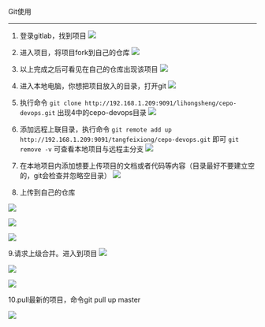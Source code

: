 Git使用 

----------

1. 登录gitlab，找到项目
![](https://i.imgur.com/dxve6Rp.png)
1. 进入项目，将项目fork到自己的仓库
![](https://i.imgur.com/oVIChoE.png)
1. 以上完成之后可看见在自己的仓库出现该项目
![](https://i.imgur.com/VEjHhp5.png)
1. 进入本地电脑，你想把项目放入的目录，打开git
![](https://i.imgur.com/jAgKo2I.png)
1. 执行命令
 `git clone http://192.168.1.209:9091/lihongsheng/cepo-devops.git`
   出现4中的cepo-devops目录
![](https://i.imgur.com/9I9wuIS.png)
1. 添加远程上联目录，执行命令
 `git remote add up http://192.168.1.209:9091/tangfeixiong/cepo-devops.git`
  即可 `git remove -v` 可查看本地项目与远程主分支
![](https://i.imgur.com/ekbJPcO.png)
1. 在本地项目内添加想要上传项目的文档或者代码等内容（目录最好不要建立空的，git会检查并忽略空目录）
![](https://i.imgur.com/dOV3ysB.png)

1. 上传到自己的仓库

![](https://i.imgur.com/02QmcKT.png)

![](https://i.imgur.com/8GrMA9D.png)

![](https://i.imgur.com/6Gs5E0P.png)


9.请求上级合并。进入到项目
![](https://i.imgur.com/S2mLazw.png)

![](https://i.imgur.com/Fcv3Uw1.png)

![](https://i.imgur.com/EUZYREy.png)

10.pull最新的项目，命令git pull up master

![](https://i.imgur.com/9ZDNKBn.png)